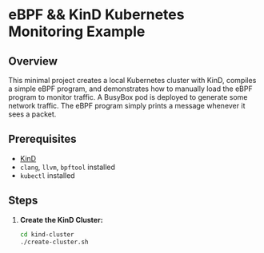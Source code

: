 # eBPF && KinD Kubernetes Monitoring Example

## Overview
This minimal project creates a local Kubernetes cluster with KinD, compiles a simple eBPF program, and demonstrates how to manually load the eBPF program to monitor traffic. A BusyBox pod is deployed to generate some network traffic. The eBPF program simply prints a message whenever it sees a packet.

## Prerequisites
- [KinD](https://kind.sigs.k8s.io/)
- `clang`, `llvm`, `bpftool` installed
- `kubectl` installed

## Steps

1. **Create the KinD Cluster:**
   ```bash
   cd kind-cluster
   ./create-cluster.sh

